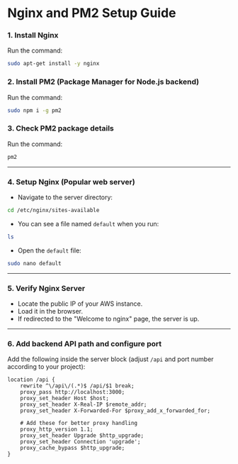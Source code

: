 # Nginx and PM2 Setup Guide

### 1. Install Nginx
Run the command:
```bash
sudo apt-get install -y nginx
````

### 2. Install PM2 (Package Manager for Node.js backend)

Run the command:

```bash
sudo npm i -g pm2
```

### 3. Check PM2 package details

Run the command:

```bash
pm2
```

---

### 4. Setup Nginx (Popular web server)

* Navigate to the server directory:

```bash
cd /etc/nginx/sites-available
```

* You can see a file named `default` when you run:

```bash
ls
```

* Open the `default` file:

```bash
sudo nano default
```

---

### 5. Verify Nginx Server

* Locate the public IP of your AWS instance.
* Load it in the browser.
* If redirected to the "Welcome to nginx" page, the server is up.

---

### 6. Add backend API path and configure port

Add the following inside the server block (adjust `/api` and port number according to your project):

```nginx
location /api {
    rewrite ^\/api\/(.*)$ /api/$1 break;
    proxy_pass http://localhost:3000;
    proxy_set_header Host $host;
    proxy_set_header X-Real-IP $remote_addr;
    proxy_set_header X-Forwarded-For $proxy_add_x_forwarded_for;

    # Add these for better proxy handling
    proxy_http_version 1.1;
    proxy_set_header Upgrade $http_upgrade;
    proxy_set_header Connection 'upgrade';
    proxy_cache_bypass $http_upgrade;
}
```